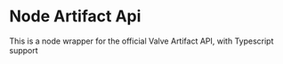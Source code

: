 # Node Artifact Api
This is a node wrapper for the official Valve Artifact API, with Typescript support